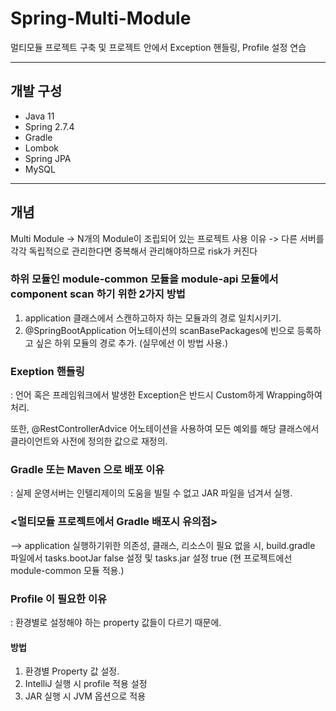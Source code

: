 # Spring-Multi-Module
멀티모듈 프로젝트 구축 및 프로젝트 안에서 Exception 핸들링, Profile 설정 연습

---

## 개발 구성
- Java 11
- Spring 2.7.4
- Gradle
- Lombok
- Spring JPA
- MySQL

---

## 개념

Multi Module -> N개의 Module이 조립되어 있는 프로젝트 
사용 이유 -> 다른 서버를 각각 독립적으로 관리한다면 중복해서 관리해야하므로 risk가 커진다



### 하위 모듈인 module-common 모듈을 module-api 모듈에서 component scan 하기 위한 2가지 방법


1. application 클래스에서 스캔하고하자 하는 모듈과의 경로 일치시키기.
2. @SpringBootApplication 어노테이션의 scanBasePackages에 빈으로 등록하고 싶은 하위 모듈의 경로 추가. (실무에선 이 방법 사용.)



   

### Exeption 핸들링 

: 언어 혹은 프레임워크에서 발생한 Exception은 반드시 Custom하게 Wrapping하여 처리.

또한, @RestControllerAdvice 어노테이션을 사용하여 모든 예외를 해당 클래스에서 클라이언트와 사전에 정의한 값으로 재정의.




### Gradle 또는 Maven 으로 배포 이유 

: 실제 운영서버는 인텔리제이의 도움을 빌릴 수 없고 JAR 파일을 넘겨서 실행.


### <멀티모듈 프로젝트에서 Gradle 배포시 유의점> 


--> application 실행하기위한 의존성, 클래스, 리소스이 필요 없을 시, build.gradle 파일에서 tasks.bootJar false 설정 및 tasks.jar 설정 true (현 프로젝트에선 module-common 모듈 적용.)




### Profile 이 필요한 이유

: 환경별로 설정해야 하는 property 값들이 다르기 때문에.

  
#### 방법

1. 환경별 Property 값 설정.
2. IntelliJ 실행 시 profile 적용 설정
3. JAR 실행 시 JVM 옵션으로 적용








 
